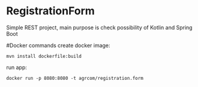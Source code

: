 # RegistrationForm
Simple REST project, main purpose is check possibility of Kotlin and Spring Boot

#Docker commands
create docker image:

    mvn install dockerfile:build
    
run app: 
    
    docker run -p 8080:8080 -t agrcom/registration.form